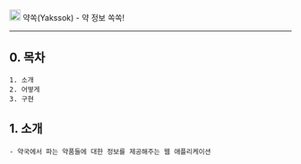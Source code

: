 # 
<img src="https://github.com/ccc4/Tjoeun_Project_Yakssok_Using_Spring/blob/master/Yakssok/src/main/webapp/WEB-INF/resources/img/Yakssok_Icon.ico" width="20px" /> 약쏙(Yakssok) - 약 정보 쏙쏙!
***
## 0. 목차
```
1. 소개
2. 어떻게
3. 구현
```
## 1. 소개
```
- 약국에서 파는 약품들에 대한 정보를 제공해주는 웹 애플리케이션
```
